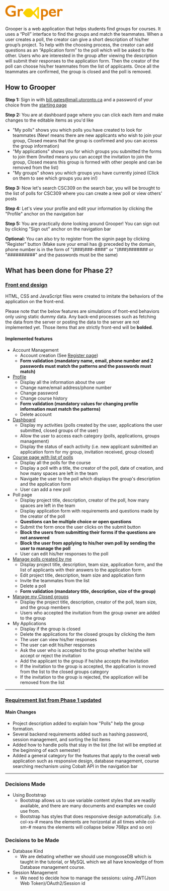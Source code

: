 ![logo](grooper/assets/images/logo.png)

Grooper is a web application that helps students find groups for courses. It uses a “Poll” interface to find the groups and match the teammates. When a user creates a poll, the creator can give a short description of his/her group’s project. To help with the choosing process, the creator can add questions as an “Application form” to the poll which will be asked to the other. Users who are interested in the group after viewing the description will submit their responses to the application form. Then the creator of the poll can choose his/her teammates from the list of applicants. Once all the teammates are confirmed, the group is closed and the poll is removed.

## How to Grooper
__Step 1:__ Sign in with bill.gates@mail.utoronto.ca and a password of your choice from the [starting page](grooper/signin.html)

__Step 2:__ You are at dashboard page where you can click each item and make changes to the editable items as you'd like
  * "My polls" shows you which polls you have created to look for teammates (New! means there are new applicants who wish to join your group, Closed means that the group is confirmed and you can access the group information)
  * "My applications" shows you for which groups you submitted the forms to join them (Invited means you can accept the invitation to join the group, Closed means this group is formed with other people and can be removed from the list)
  * "My groups" shows you which groups you have currently joined (Click on them to see which groups you are in!)
  
__Step 3:__ Now let's search CSC309 on the search bar, you will be brought to the list of polls for CSC309 where you can create a new poll or view others' posts

__Step 4:__ Let's view your profile and edit your information by clicking the "Profile" anchor on the navigation bar

__Step 5:__ You are practically done looking around Grooper! You can sign out by clicking "Sign out" anchor on the navigation bar

__Optional:__ You can also try to register from the signin page by clicking "Register" button (Make sure your email has @ preceded by the domain, phone number is in the form of "(###)###-####" or "(###)####### or "##########" and the passwords must be the same)


## What has been done for Phase 2?

### [Front end design](grooper)
HTML, CSS and JavaScript files were created to imitate the behaviors of the application on the front-end.

Please note that the below features are simulations of front-end behaviors only using static dummy data. Any back-end processes such as fetching the data from the server or posting the data to the server are not implemented yet. Those items that are strictly front-end will be __bolded__.
#### Implemented features
* Account Management
  * Account creation (See [Register page](grooper/register.html]))
  * __Form validation (mandatory name, email, phone number and 2 passwords must match the patterns and the passwords must match)__
* [Profile](grooper/profile.html)
  * Display all the information about the user
  * Change name/email address/phone number
  * Change password
  * Change course history
  * __Form validation (mandatory values for changing profile information must match the patterns)__
  * Delete account
* [Dashboard](grooper/dashboard.html)
  * Display my activities (polls created by the user, applications the user submitted, closed groups of the user)
  * Allow the user to access each category (polls, applications, groups management)
  * Display the status of each activity (i.e. new applicant submitted an application form for my group, invitation received, group closed)
* [Course page with list of polls](grooper/coursepage.html)
  * Display all the polls for the course
  * Display a poll with a title, the creator of the poll, date of creation, and how many spaces are left in the team
  * Navigate the user to the poll which displays the group's description and the application form
  * User can add a new poll
* Poll page
  * Display project title, description, creator of the poll, how many spaces are left in the team
  * Display application form with requirements and questions made by the creator of the poll
  * __Questions can be multiple choice or open questions__
  * Submit the form once the user clicks on the submit button
  * __Block the users from submitting their forms if the questions are not answered__
  * __Block the user from applying to his/her own poll by sending the user to manage the poll__
  * User can edit his/her responses to the poll
* [Manage polls created by me](grooper/managepoll.html)
  * Display project title, description, team size, application form, and the list of applicants with their answers to the application form
  * Edit project title, description, team size and application form
  * Invite the teammates from the list
  * Delete a poll
  * __Form validation (mandatory title, description, size of the group)__
* [Manage my Closed groups](grooper/mygroups.html)
  * Display the project title, description, creator of the poll, team size, and the group members
  * Users who accepted the invitation from the group owner are added to the group
* My Applications
  * Display if the group is closed
  * Delete the applications for the closed groups by clicking the item
  * The user can view his/her responses
  * The user can edit his/her responses
  * Ask the user who is accepted to the group whether he/she will accept or reject the invitation
  * Add the applicant to the group if he/she accepts the invitation
  *	If the invitation to the group is accepted, the application is moved from the list to the closed groups category
  * If the invitation to the group is rejected, the application will be removed from the list
  
---
### [Requirement list from Phase 1 updated](Phase1_updated.pdf)
#### Main Changes
* Project description added to explain how "Polls" help the group formation.
* Several backend requirements added such as hashing password, session management, and sorting the list items
* Added how to handle polls that stay in the list (the list will be emptied at the beginning of each semester)
* Added a general category for the features that apply to the overall web application such as responsive design, database management, course searching mechanism using Cobalt API in the navigation bar

---
### Decisions Made
* Using Bootstrap
  * Bootstrap allows us to use variable content styles that are readily available, and there are many documents and examples we could use from.
  * Bootstrap has styles that does responsive design automatically. (i.e. col-xs-# means the elements are horizontal at all times while col-sm-# means the elements will collapse below 768px and so on)

### Decisions to be Made
* Database Kind
  * We are debating whether we should use mongooseDB which is taught in the tutorial, or MySQL which we all have knowledge of from Database management course.
* Session Management
  * We need to decide how to manage the sessions: using JWT(Json Web Token)/OAuth2/Session id
